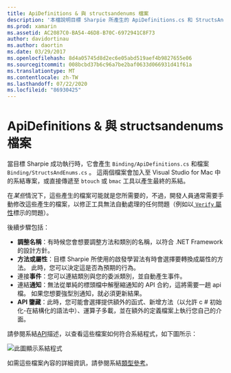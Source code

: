 ```yaml
---
title: ApiDefinitions & 與 structsandenums 檔案
description: '本檔說明目標 Sharpie 所產生的 ApiDefinitions.cs 和 StructsAndEnums.cs 檔案。 這些檔案接著會用來存取 c # 中的目標 C 程式碼。'
ms.prod: xamarin
ms.assetid: AC2087C0-BA54-46D8-B70C-6972941C8F73
author: davidortinau
ms.author: daortin
ms.date: 03/29/2017
ms.openlocfilehash: 8d4a05745d8d2ec6e05abd519aef4b9827655e06
ms.sourcegitcommit: 008bcbd37b6c96a7be2baf0633d066931d41f61a
ms.translationtype: MT
ms.contentlocale: zh-TW
ms.lasthandoff: 07/22/2020
ms.locfileid: "86930425"
---
```

# <a name="apidefinitions--structsandenums-files"></a>ApiDefinitions & 與 structsandenums 檔案

當目標 Sharpie 成功執行時，它會產生 `Binding/ApiDefinitions.cs` 和檔案 `Binding/StructsAndEnums.cs` 。
這兩個檔案會加入至 Visual Studio for Mac 中的系結專案，或直接傳遞至 `btouch` 或 `bmac` 工具以產生最終的系結。

在*某些*情況下，這些產生的檔案可能就是您所需要的，不過，開發人員通常需要手動修改這些產生的檔案，以修正工具無法自動處理的任何問題（例如以[ `Verify` 屬性](~/cross-platform/macios/binding/objective-sharpie/platform/verify.md)標示的問題）。

後續步驟包括：

- **調整名稱**：有時候您會想要調整方法和類別的名稱，以符合 .NET Framework 的設計方針。
- **方法或屬性**：目標 Sharpie 所使用的啟發學習法有時會選擇要轉換成屬性的方法。 此時，您可以決定這是否為預期的行為。
- 連接**事件**：您可以連結類別與您的委派類別，並自動產生事件。
- 連結**通知**：無法從單純的標頭檔中解壓縮通知的 API 合約，這將需要一趟 api 檔。 如果您想要強型別通知，就必須更新結果。
- **API 鑒藏**：此時，您可能會選擇提供額外的函式、新增方法（以允許 c # 初始化-在結構化的語法中）、運算子多載，並在額外的定義檔案上執行您自己的介面。

請參閱系結[API](~/cross-platform/macios/binding/objective-c-libraries.md)描述，以查看這些檔案如何符合系結程式，如下圖所示：

![此圖顯示系結程式](apidefinitions-structsandenums-images/binding-flowchart.png)

如需這些檔案內容的詳細資訊，請參閱系結[類型參考](~/cross-platform/macios/binding/binding-types-reference.md)。
